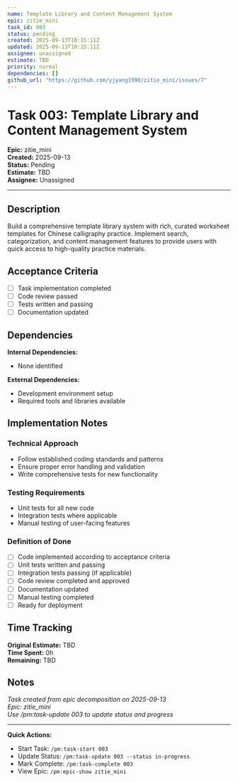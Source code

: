 ```yaml
---
name: Template Library and Content Management System
epic: zitie_mini
task_id: 003
status: pending
created: 2025-09-13T10:15:11Z
updated: 2025-09-13T10:15:11Z
assignee: unassigned
estimate: TBD
priority: normal
dependencies: []
github_url: "https://github.com/yjyang1990/zitie_mini/issues/7"
---
```


# Task 003: Template Library and Content Management System

**Epic:** zitie_mini  
**Created:** 2025-09-13  
**Status:** Pending  
**Estimate:** TBD  
**Assignee:** Unassigned  

---

## Description

Build a comprehensive template library system with rich, curated worksheet templates for Chinese calligraphy practice. Implement search, categorization, and content management features to provide users with quick access to high-quality practice materials.

## Acceptance Criteria

- [ ] Task implementation completed
- [ ] Code review passed
- [ ] Tests written and passing
- [ ] Documentation updated

## Dependencies

**Internal Dependencies:**
- None identified

**External Dependencies:**
- Development environment setup
- Required tools and libraries available

## Implementation Notes

### Technical Approach
- Follow established coding standards and patterns
- Ensure proper error handling and validation
- Write comprehensive tests for new functionality

### Testing Requirements
- Unit tests for all new code
- Integration tests where applicable
- Manual testing of user-facing features

### Definition of Done
- [ ] Code implemented according to acceptance criteria
- [ ] Unit tests written and passing
- [ ] Integration tests passing (if applicable)
- [ ] Code review completed and approved
- [ ] Documentation updated
- [ ] Manual testing completed
- [ ] Ready for deployment

## Time Tracking

**Original Estimate:** TBD  
**Time Spent:** 0h  
**Remaining:** TBD  

## Notes

*Task created from epic decomposition on 2025-09-13*  
*Epic: zitie_mini*  
*Use /pm:task-update 003 to update status and progress*

---

**Quick Actions:**
- Start Task: `/pm:task-start 003`
- Update Status: `/pm:task-update 003 --status in-progress`
- Mark Complete: `/pm:task-complete 003`
- View Epic: `/pm:epic-show zitie_mini`
